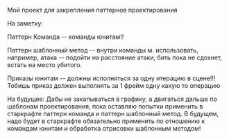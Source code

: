 Мой проект для закрепления паттернов проектирования


На заметку:

Паттерн Команда -- команды юнитам!!

Паттерн шаблонный метод -- внутри команды м. использовать, например, атака -- подойти на расстояние атаки, бить пока не сдохнет, встать на место убитого. 


Приказы юнитам -- должны исполняться за одну итерацию в сцене!!! Тобишь приказ должен  выполнять за 1 фрейм одну какую то операцию

На будущее: Дабы не закапываться в графику, а двигаться дальше по шаблонам проектирования, пока оставляю попытки применить в старкрафте паттерн команда и паттерн шаблонный метод. В будущем, надо будет в старкрафте обязательно применить по отношению к командам юнитам и обработка отрисовки шаблонным методом!